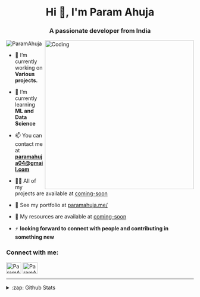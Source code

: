 <h1 align="center">Hi 👋, I'm Param Ahuja</h1>
<h3 align="center">A passionate developer from India</h3>
<img align="right" alt="Coding" width="400" src="https://stemettes.org/zine/wp-content/uploads/sites/3/2021/12/custom-erp-software-development.gif">

<p align="left"> <img src="https://komarev.com/ghpvc/?username=ParamAhuja&label=Profile%20views&color=0e75b6&style=flat" alt="ParamAhuja" /> </p>



- 🔭 I’m currently working on **Various projects.**

- 🌱 I’m currently learning **ML and Data Science**

- 📫  You can contact me at **paramahuja04@gmail.com**
 
- 👨‍💻 All of my projects are available at [coming-soon](coming-soon)

- 📄 See my portfolio at [paramahuja.me/](https://paramahuja.me/)

- 📔 My resources are available at [coming-soon](coming-soon)

- ⚡  **looking forward to connect with people and contributing in something new**

<h3 align="left">Connect with me:</h3>
<p align="left">
<a href="https://github.com/ParamAhuja" target="blank"><img align="center" src="https://raw.githubusercontent.com/rahuldkjain/github-profile-readme-generator/master/src/images/icons/Social/github.svg" alt="ParamAhuja" height="30" width="40" /></a>
<!-- <a href="https://twitter.com/silentk47856927" target="blank"><img align="center" src="https://raw.githubusercontent.com/rahuldkjain/github-profile-readme-generator/master/src/images/icons/Social/twitter.svg" alt="ParamAhuja" height="30" width="40" /></a> -->
<a href="https://www.linkedin.com/in/param-ahuja-548b00263/" target="blank"><img align="center" src="https://content.linkedin.com/content/dam/me/business/en-us/amp/brand-site/v2/bg/LI-Bug.svg.original.svg" alt="ParamAhuja" height="30" width="40" /></a>
</p>

<!-- <h3 align="left">Languages and Tools:</h3> -->
<!-- <p align="left"> <a href="https://www.w3schools.com/css/" target="_blank" rel="noreferrer"> <img src="https://raw.githubusercontent.com/devicons/devicon/master/icons/css3/css3-original-wordmark.svg" alt="css3" width="40" height="40"/> </a> <a href="https://git-scm.com/" target="_blank" rel="noreferrer"> <img src="https://www.vectorlogo.zone/logos/git-scm/git-scm-icon.svg" alt="git" width="40" height="40"/> </a> <a href="https://www.w3.org/html/" target="_blank" rel="noreferrer"> <img src="https://raw.githubusercontent.com/devicons/devicon/master/icons/html5/html5-original-wordmark.svg" alt="html5" width="40" height="40"/> </a> <a href="https://developer.mozilla.org/en-US/docs/Web/JavaScript" target="_blank" rel="noreferrer"> <img src="https://raw.githubusercontent.com/devicons/devicon/master/icons/javascript/javascript-original.svg" alt="javascript" width="40" height="40"/> </a> <a href="https://www.mysql.com/" target="_blank" rel="noreferrer"> <img src="https://raw.githubusercontent.com/devicons/devicon/master/icons/mysql/mysql-original-wordmark.svg" alt="mysql" width="40" height="40"/> </a> <a href="https://www.python.org" target="_blank" rel="noreferrer"> <img src="https://raw.githubusercontent.com/devicons/devicon/master/icons/python/python-original.svg" alt="python" width="40" height="40"/> </a> </p> -->
<!-- <h3 align="left">Support:</h3> -->
<!-- <p><a href="https://www.buymeacoffee.com/Mohit09"> <img align="left" src="https://cdn.buymeacoffee.com/buttons/v2/default-yellow.png" height="50" width="210" alt="Mohit09" /></a></p><br><br> -->




---
<details>
  <summary>:zap: Github Stats</summary> 

![Param's's github stats](https://github-readme-stats.vercel.app/api?username=ParamAhuja&show_icons=true&theme=radical)
![Top Langs](https://github-readme-stats.vercel.app/api/top-langs/?username=ParamAhuja&layout=compact&theme=radical)
 <a href="http://www.github.com/scottwright-dev"><img src="https://github-readme-streak-stats.herokuapp.com?user=ParamAhuja&theme=dark" /></a>
</details>
<!---
ParamAhuja/ParamAhuja is a ✨ special ✨ repository because its `README.md` (this file) appears on your GitHub profile.
You can click the Preview link to take a look at your changes.
--->
